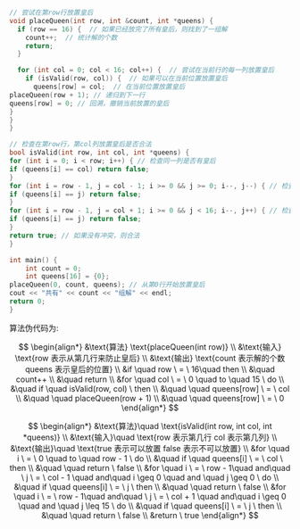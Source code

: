 ```cpp

// 尝试在第row行放置皇后
void placeQueen(int row, int &count, int *queens) {
  if (row == 16) {  // 如果已经放完了所有皇后，则找到了一组解
    count++;  // 统计解的个数
    return;
  }

  for (int col = 0; col < 16; col++) {  // 尝试在当前行的每一列放置皇后
    if (isValid(row, col)) {  // 如果可以在当前位置放置皇后
      queens[row] = col;  // 在当前位置放置皇后
placeQueen(row + 1); // 递归到下一行
queens[row] = 0; // 回溯，撤销当前放置的皇后
}
}
}

// 检查在第row行，第col列放置皇后是否合法
bool isValid(int row, int col, int *queens) {
for (int i = 0; i < row; i++) { // 检查同一列是否有皇后
if (queens[i] == col) return false;
}
for (int i = row - 1, j = col - 1; i >= 0 && j >= 0; i--, j--) { // 检查左上方是否有皇后
if (queens[i] == j) return false;
}
for (int i = row - 1, j = col + 1; i >= 0 && j < 16; i--, j++) { // 检查右上方是否有皇后
if (queens[i] == j) return false;
}
return true; // 如果没有冲突，则合法
}

int main() {
    int count = 0;
    int queens[16] = {0};
placeQueen(0, count, queens); // 从第0行开始放置皇后
cout << "共有" << count << "组解" << endl;
return 0;
}
```

算法伪代码为:

$$
\begin{align*}
&\text{算法} \text{placeQueen(int row)} \\
&\text{输入} \text{row 表示从第几行来防止皇后} \\
&\text{输出} \text{count 表示解的个数 queens 表示皇后的位置} \\
&if \quad row \ = \ 16\quad then \\
&\quad count++ \\
&\quad return \\
&for \quad col \ = \ 0 \quad to \quad 15 \ do \\
&\quad if \quad isValid(row, col) \ then \\
&\quad \quad queens[row] \ = \ col \\
&\quad \quad placeQueen(row + 1) \\
&\quad \quad queens[row] \ = \ 0
\end{align*}
$$

$$
\begin{align*}
&\text{算法}\quad \text{isValid(int row, int col, int *queens)} \\
&\text{输入}\quad \text{row 表示第几行 col 表示第几列} \\
&\text{输出}\quad \text{true 表示可以放置 false 表示不可以放置} \\
&for \quad i \ = \ 0 \quad to \quad row - 1 \ do \\
&\quad if \quad queens[i] \ = \ col \ then \\
&\quad \quad return \ false \\
&for \quad i \ = \ row - 1\quad and\quad \ j \ = \ col - 1 \quad and\quad i \geq 0 \quad and \quad j \geq 0 \ do \\
&\quad if \quad queens[i] \ = \ j \ then \\
&\quad \quad return \ false \\
&for \quad i \ = \ row - 1\quad and\quad \ j \ = \ col + 1 \quad and\quad i \geq 0 \quad and \quad j \leq 15 \ do \\
&\quad if \quad queens[i] \ = \ j \ then \\
&\quad \quad return \ false \\
&return \ true
\end{align*}
$$
